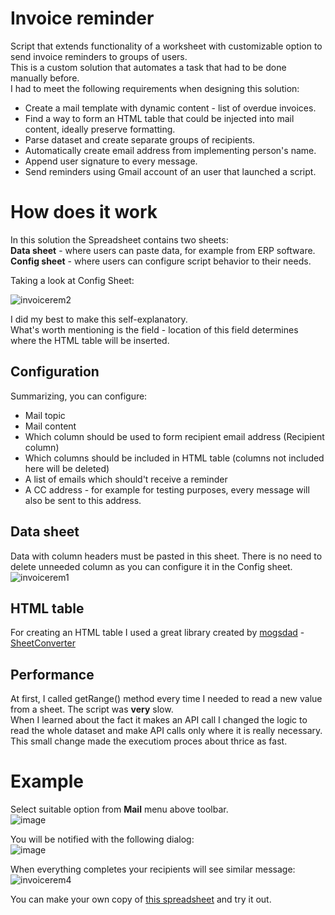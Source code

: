 # Invoice reminder
Script that extends functionality of a worksheet with customizable option to send invoice reminders to groups of users.  
This is a custom solution that automates a task that had to be done manually before.  
I had to meet the following requirements when designing this solution:
* Create a mail template with dynamic content - list of overdue invoices.
* Find a way to form an HTML table that could be injected into mail content, ideally preserve formatting.
* Parse dataset and create separate groups of recipients.
* Automatically create email address from implementing person's name.
* Append user signature to every message. 
* Send reminders using Gmail account of an user that launched a script.

# How does it work
In this solution the Spreadsheet contains two sheets:  
**Data sheet** - where users can paste data, for example from ERP software.  
**Config sheet** - where users can configure script behavior to their needs.

Taking a look at Config Sheet:

![invoicerem2](https://user-images.githubusercontent.com/35802406/125944539-c7e8756c-6a01-47c2-a589-032dfb95afe0.png)

I did my best to make this self-explanatory.  
What's worth mentioning is the **<tab>** field - location of this field determines where the HTML table will be inserted.

## Configuration
Summarizing, you can configure:
* Mail topic
* Mail content
* Which column should be used to form recipient email address (Recipient column)  
* Which columns should be included in HTML table (columns not included here will be deleted)
* A list of emails which should't receive a reminder
* A CC address - for example for testing purposes, every message will also be sent to this address.

## Data sheet
Data with column headers must be pasted in this sheet. There is no need to delete unneeded column as you can configure it in the Config sheet.
![invoicerem1](https://user-images.githubusercontent.com/35802406/125949711-301881dc-9e90-43e3-9b59-a71e9e805b45.png)
  
## HTML table
For creating an HTML table I used a great library created by [mogsdad](https://github.com/mogsdad) - [SheetConverter](https://github.com/mogsdad/SheetConverter)

## Performance
At first, I called getRange() method every time I needed to read a new value from a sheet. The script was **very** slow.  
When I learned about the fact it makes an API call I changed the logic to read the whole dataset and make API calls only where it is really necessary.  
This small change made the executiom proces about thrice as fast.
  
# Example
  
Select suitable option from **Mail** menu above toolbar.  
  ![image](https://user-images.githubusercontent.com/35802406/125951179-ed15e538-6d44-48cf-9234-d860a46a1a48.png)
  
  You will be notified with the following dialog:  
  ![image](https://user-images.githubusercontent.com/35802406/125951348-c8238ed9-4463-4595-9bb7-97975858db4d.png)
  
  When everything completes your recipients will see similar message:  
  ![invoicerem4](https://user-images.githubusercontent.com/35802406/125951440-46fca6b5-7b53-4e9e-ba63-c1fa4f15a219.png)

  
You can make your own copy of [this spreadsheet](https://docs.google.com/spreadsheets/d/14s5h3SrtYj8BSssdgKTfu7yjDt2566ZiGRdnAZ_UtSM/edit?usp=sharing) and try it out.
